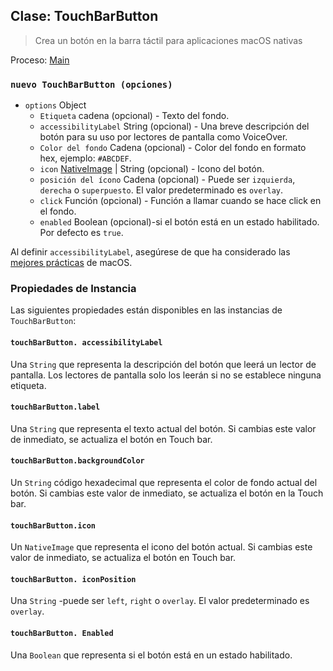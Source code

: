 ## Clase: TouchBarButton

> Crea un botón en la barra táctil para aplicaciones macOS nativas

Proceso: [Main](../glossary.md#main-process)

### `nuevo TouchBarButton (opciones)`

* `options` Object
  * `Etiqueta` cadena (opcional) - Texto del fondo.
  * `accessibilityLabel` String (opcional) - Una breve descripción del botón para su uso por lectores de pantalla como VoiceOver.
  * `Color del fondo` Cadena (opcional) - Color del fondo en formato hex, ejemplo: `#ABCDEF`.
  * `icon` [NativeImage](native-image.md) | String (opcional) - Icono del botón.
  * `posición del ícono` Cadena (opcional) - Puede ser `izquierda`, `derecha` o `superpuesto`. El valor predeterminado es `overlay`.
  * `click` Función (opcional) - Función a llamar cuando se hace click en el fondo.
  * `enabled` Boolean (opcional)-si el botón está en un estado habilitado.  Por defecto es `true`.

Al definir `accessibilityLabel`, asegúrese de que ha considerado las [mejores prácticas](https://developer.apple.com/documentation/appkit/nsaccessibilitybutton/1524910-accessibilitylabel?language=objc) de macOS.

### Propiedades de Instancia

Las siguientes propiedades están disponibles en las instancias de `TouchBarButton`:

#### `touchBarButton. accessibilityLabel`

Una `String` que representa la descripción del botón que leerá un lector de pantalla. Los lectores de pantalla solo los leerán si no se establece ninguna etiqueta.

#### `touchBarButton.label`

Una `String` que representa el texto actual del botón. Si cambias este valor de inmediato, se actualiza el botón en Touch bar.

#### `touchBarButton.backgroundColor`

Un `String` código hexadecimal que representa el color de fondo actual del botón. Si cambias este valor de inmediato, se actualiza el botón en la Touch bar.

#### `touchBarButton.icon`

Un `NativeImage` que representa el icono del botón actual. Si cambias este valor de inmediato, se actualiza el botón en Touch bar.

#### `touchBarButton. iconPosition`

Una `String` -puede ser `left`, `right` o `overlay`.  El valor predeterminado es `overlay`.

#### `touchBarButton. Enabled`

Una `Boolean` que representa si el botón está en un estado habilitado.
